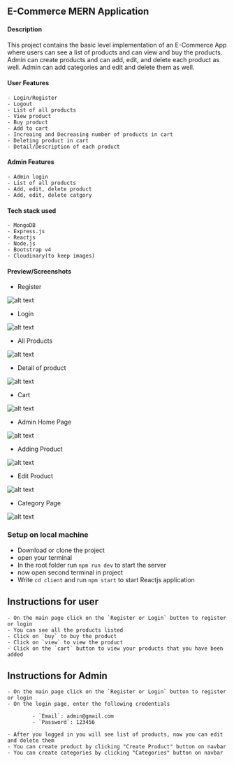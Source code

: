 ## E-Commerce MERN Application

#### Description
  This project contains the basic level implementation of an E-Commerce App where users can see a list of products and can view and buy the products.
  Admin can create products and can add, edit, and delete each product as well. Admin can add categories and edit and delete them as well.
  
  #### User Features
    - Login/Register
    - Logout
    - List of all products
    - View product
    - Buy product
    - Add to cart
    - Increaing and Decreasing number of products in cart
    - Deleting product in cart
    - Detail/Description of each product

#### Admin Features
    - Admin login
    - List of all products
    - Add, edit, delete product
    - Add, edit, delete catgory

#### Tech stack used
    - MongoDB
    - Express.js
    - Reactjs
    - Node.js
    - Bootstrap v4
    - Cloudinary(to keep images)
    
#### Preview/Screenshots


- Register


![alt text](https://github.com/zeeshanhshaheen/client-ecommerce/blob/master/images/Screenshot%20from%202020-12-15%2017-34-14.png)
    

- Login


![alt text](https://github.com/zeeshanhshaheen/client-ecommerce/blob/master/images/Screenshot%20from%202020-12-15%2017-34-12.png)


- All Products

![alt text](https://github.com/zeeshanhshaheen/client-ecommerce/blob/master/images/Screenshot%20from%202020-12-15%2017-32-00.png)

- Detail of product

![alt text](https://github.com/zeeshanhshaheen/client-ecommerce/blob/master/images/Screenshot%20from%202020-12-15%2017-34-08.png)

- Cart 

![alt text](https://github.com/zeeshanhshaheen/client-ecommerce/blob/master/images/Screenshot%20from%202020-12-15%2017-32-07.png)

- Admin Home Page

![alt text](https://github.com/zeeshanhshaheen/client-ecommerce/blob/master/images/Screenshot%20from%202020-12-15%2017-32-23.png)

- Adding Product

![alt text](https://github.com/zeeshanhshaheen/client-ecommerce/blob/master/images/Screenshot%20from%202020-12-15%2017-32-45.png)

- Edit Product

![alt text](https://github.com/zeeshanhshaheen/client-ecommerce/blob/master/images/Screenshot%20from%202020-12-15%2017-32-37.png)

- Category Page

![alt text](https://github.com/zeeshanhshaheen/client-ecommerce/blob/master/images/Screenshot%20from%202020-12-15%2017-32-41.png)


### Setup on local machine

- Download or clone the project
-  open your terminal 
- In the root folder run  ``` npm run dev ``` to start the server
- now open second terminal in project
- Write `cd client` and run `npm start` to start Reactjs application

## Instructions for user
    - On the main page click on the `Register or Login` button to register or login
    - You can see all the products listed
    - Click on `buy` to buy the product
    - Click on `view` to view the product
    - Click on the `cart` button to view your products that you have been added
    
 ## Instructions for Admin
    - On the main page click on the `Register or Login` button to register or login
    - On the login page, enter the following credentials
    
            - `Email`: admin@gmail.com
            - `Password`: 123456
            
    - After you logged in you will see list of products, now you can edit and delete them
    - You can create product by clicking "Create Product" button on navbar
    - You can create categories by clicking "Categories" button on navbar




